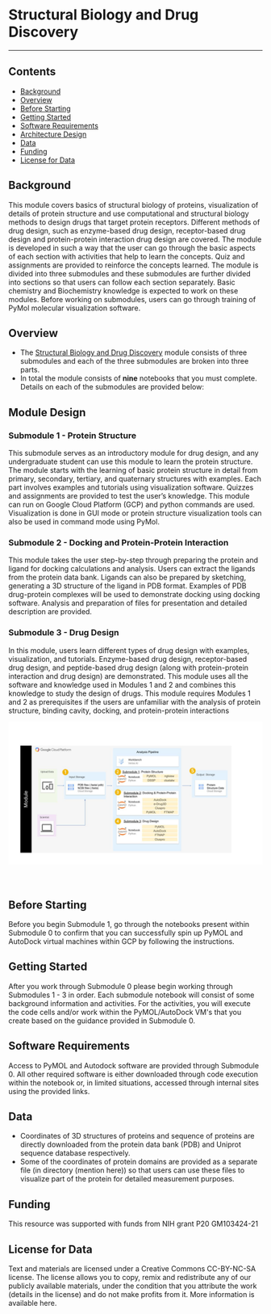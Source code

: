 # Structural Biology and Drug Discovery

-------------

## **Contents**

- [Background](#background)
- [Overview](#overview)
- [Before Starting](#before-starting)
- [Getting Started](#getting-started)
- [Software Requirements](#software-requirements)
- [Architecture Design](#architecture-design)
- [Data](#data)
- [Funding](#funding)
- [License for Data](#license-for-data)

## **Background**
This module covers basics of structural biology of proteins, visualization of details of protein structure and use computational and structural biology methods to design drugs that target protein receptors. Different methods of drug design, such as enzyme-based drug design, receptor-based drug design and protein-protein interaction drug design are covered. The module is developed in such a way that the user can go through the basic aspects of each section with activities that help to learn the concepts. Quiz and assignments are provided to reinforce the concepts learned. The module is divided into three submodules and these submodules are further divided into sections so that users can follow each section separately. Basic chemistry and Biochemistry knowledge is expected to work on these modules. Before working on submodules, users can go through training of PyMol molecular visualization software.

## **Overview**
- The <u>Structural Biology and Drug Discovery</u> module consists of three submodules and each of the three submodules are broken into three parts. 
- In total the module consists of **nine** notebooks that you must complete. Details on each of the submodules are provided below:

## **Module Design**

### Submodule 1 - Protein Structure
This submodule serves as an introductory module for drug design, and any undergraduate student can use this module to learn the protein structure. The module starts with the learning of basic protein structure in detail from primary, secondary, tertiary, and quaternary structures with examples. Each part involves examples and tutorials using visualization software. Quizzes and assignments are provided to test the user’s knowledge.  This module can run on Google Cloud Platform (GCP) and python commands are used. Visualization is done in GUI mode or protein structure visualization tools can also be used in command mode using PyMol. 

### Submodule 2 - Docking and Protein-Protein Interaction
This module takes the user step-by-step through preparing the protein and ligand for docking calculations and analysis. Users can extract the ligands from the protein data bank. Ligands can also be prepared by sketching, generating a 3D structure of the ligand in PDB format.  Examples of PDB drug-protein complexes will be used to demonstrate docking using docking software. Analysis and preparation of files for presentation and detailed description are provided.

### Submodule 3 - Drug Design
In this module, users learn different types of drug design with examples, visualization, and tutorials. Enzyme-based drug design, receptor-based drug design, and peptide-based drug design (along with protein-protein interaction and drug design) are demonstrated. This module uses all the software and knowledge used in Modules 1 and 2 and combines this knowledge to study the design of drugs. This module requires Modules 1 and 2 as prerequisites if the users are unfamiliar with the analysis of protein structure, binding cavity, docking, and protein-protein interactions

<center><img src="images/LSU_draft_architecture_diagram.jpg" width=1500 /></center><br><br>

## **Before Starting**
Before you begin Submodule 1, go through the notebooks present within Submodule 0 to confirm that you can successfully spin up PyMOL and AutoDock virtual machines within GCP by following the instructions. 

## **Getting Started**
After you work through Submodule 0 please begin working through Submodules 1 - 3 in order. Each submodule notebook will consist of some background information and activities. For the activities, you will execute the code cells and/or work within the PyMOL/AutoDock VM's that you create based on the guidance provided in Submodule 0.

## **Software Requirements**
Access to PyMOL and Autodock software are provided through Submodule 0. All other required software is either downloaded through code execution within the notebook or, in limited situations, accessed through internal sites using the provided links.

## **Data**
- Coordinates of 3D structures of proteins and sequence of proteins are directly downloaded from the protein data bank (PDB) and Uniprot sequence database respectively. 
- Some of the coordinates of protein domains are provided as a separate file (in directory (mention here)) so that users can use these files to visualize part of the protein for detailed measurement purposes.

## **Funding**
This resource was supported with funds from NIH grant P20 GM103424-21 

## **License for Data**
Text and materials are licensed under a Creative Commons CC-BY-NC-SA license. The license allows you to copy, remix and redistribute any of our publicly available materials, under the condition that you attribute the work (details in the license) and do not make profits from it. More information is available here.




